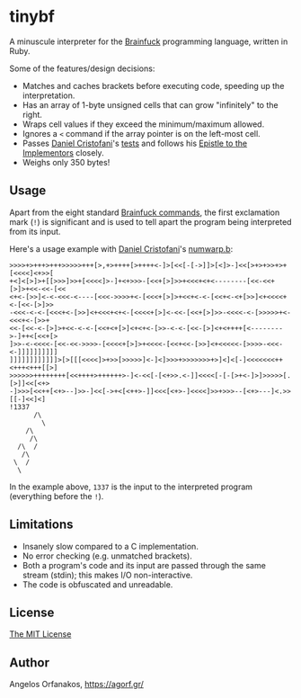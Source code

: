 # tinybf #

A minuscule interpreter for the [Brainfuck][] programming language, written in Ruby.

[Brainfuck]: http://en.wikipedia.org/wiki/Brainfuck

Some of the features/design decisions:

- Matches and caches brackets before executing code, speeding up the interpretation.
- Has an array of 1-byte unsigned cells that can grow "infinitely" to the right.
- Wraps cell values if they exceed the minimum/maximum allowed.
- Ignores a `<` command if the array pointer is on the left-most cell.
- Passes [Daniel Cristofani][cristofd]'s [tests][] and follows his [Epistle to the Implementors][epistle] closely.
- Weighs only 350 bytes!

[cristofd]: http://www.hevanet.com/cristofd/
[tests]: http://www.hevanet.com/cristofd/brainfuck/tests.b
[epistle]: http://www.hevanet.com/cristofd/brainfuck/epistle.html

## Usage ##

Apart from the eight standard [Brainfuck commands][cmds], the first exclamation mark (`!`) is significant and is used to tell apart the program being interpreted from its input.

[cmds]: http://en.wikipedia.org/wiki/Brainfuck#Commands

Here's a usage example with [Daniel Cristofani][cristofd]'s [numwarp.b][]:

[numwarp.b]: http://www.hevanet.com/cristofd/brainfuck/numwarp.b

    >>>>+>+++>+++>>>>>+++[>,+>++++[>++++<-]>[<<[-[->]]>[<]>-]<<[>+>+>>+>+[<<<<]<+>>[
    +<]<[>]>+[[>>>]>>+[<<<<]>-]+<+>>>-[<<+[>]>>+<<<+<+<--------[<<-<<+[>]>+<<-<<-[<<
    <+<-[>>]<-<-<<<-<----[<<<->>>>+<-[<<<+[>]>+<<+<-<-[<<+<-<+[>>]<+<<<<+<-[<<-[>]>>
    -<<<-<-<-[<<<+<-[>>]<+<<<+<+<-[<<<<+[>]<-<<-[<<+[>]>>-<<<<-<-[>>>>>+<-<<<+<-[>>+
    <<-[<<-<-[>]>+<<-<-<-[<<+<+[>]<+<+<-[>>-<-<-[<<-[>]<+<++++[<-------->-]++<[<<+[>
    ]>>-<-<<<<-[<<-<<->>>>-[<<<<+[>]>+<<<<-[<<+<<-[>>]<+<<<<<-[>>>>-<<<-<-]]]]]]]]]]
    ]]]]]]]]]]]]>[>[[[<<<<]>+>>[>>>>>]<-]<]>>>+>>>>>>>+>]<]<[-]<<<<<<<++<+++<+++[[>]
    >>>>>>++++++++[<<++++>++++++>-]<-<<[-[<+>>.<-]]<<<<[-[-[>+<-]>]>>>>>[.[>]]<<[<+>
    -]>>>[<<++[<+>--]>>-]<<[->+<[<++>-]]<<<[<+>-]<<<<]>>+>>>--[<+>---]<.>>[[-]<<]<]
    !1337
          /\
            \
        /\
         /\
      /\  /
       /\
     \  /
      \

In the example above, `1337` is the input to the interpreted program (everything before the `!`).

## Limitations ##

- Insanely slow compared to a C implementation.
- No error checking (e.g. unmatched brackets).
- Both a program's code and its input are passed through the same stream (stdin); this makes I/O non-interactive.
- The code is obfuscated and unreadable.

## License ##

[The MIT License](https://github.com/agorf/tinybf/blob/master/LICENSE.txt)

## Author ##

Angelos Orfanakos, <https://agorf.gr/>
